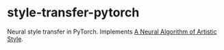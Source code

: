 style-transfer-pytorch
======================

Neural style transfer in PyTorch. Implements [A Neural Algorithm of Artistic Style](http://arxiv.org/abs/1508.06576).
